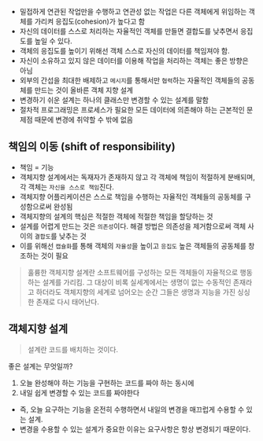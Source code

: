 

- 밀접하게 연관된 작업만을 수행하고 연관성 없는 작업은 다른 객체에게 위임하는 객체를 가리켜 응집도(cohesion)가 높다고 함
- 자신의 데이터를 스스로 처리하는 자율적인 객체를 만들면 결합도를 낮추면서 응집도를 높일 수 있다.
- 객체의 응집도를 높이기 위해선 객체 스스로 자신의 데이터를 책임져야 함.
- 자신이 소유하고 있지 않은 데이터를 이용해 작업을 처리하는 객체는 좋은 방향은 아님
- 외부의 간섭을 최대한 배제하고 `메시지`를 통해서만 `협력`하는 자율적인 객체들의 공동체를 만드는 것이 올바른 객체 지향 설계
- 변경하기 쉬운 설계는 하나의 클래스만 변경할 수 있는 설계를 말함
- 절차적 프로그래밍은 프로세스가 필요한 모든 데이터에 의존해야 하는 근본적인 문제점 때문에 변경에 취약할 수 밖에 없음

## 책임의 이동 (shift of responsibility)

- 책임 = 기능
- 객체지향 설계에서는 독재자가 존재하지 않고 각 객체에 책임이 적절하게 분배되며, 각 객체는 `자신을 스스로 책임`진다.
- 객체지향 어플리케이션은 스스로 책임을 수행하는 자율적인 객체들의 공동체를 구성함으로써 완성됨
- 객체지향의 설계의 핵심은 적절한 객체에 적절한 책임을 할당하는 것
- 설계를 어렵게 만드는 것은 `의존성`이다. 해결 방법은 의존성을 제거함으로써 객체 사이의 `결합도`를 낮추는 것
- 이를 위해선 `캡슐화`를 통해 객체의 `자율성`을 높이고 `응집도` 높은 객체들의 공동체를 창조하는 것이 필요

> 훌륭한 객체지향 설계란 소프트웨어를 구성하는 모든 객체들이 자율적으로 행동하는 설계를 가리킴. 그 대상이 비록 실세계에서는 생명이 없는 수동적인 존재라고 하더라도 객체지향의 세계로 넘어오는 순간 그들은 생명과 지능을 가진 싱싱한 존재로 다시 태어난다.

## 객체지향 설계

> 설계란 코드를 배치하는 것이다.

좋은 설계는 무엇일까?

1. 오늘 완성해야 하는 기능을 구현하는 코드를 짜야 하는 동시에
2. 내일 쉽게 변경할 수 있는 코드를 짜야한다

- 즉, 오늘 요구하는 기능을 온전히 수행하면서 내일의 변경을 매끄럽게 수용할 수 있는 설계.
- 변경을 수용할 수 있는 설계가 중요한 이유는 요구사항은 항상 변경되기 때문이다.